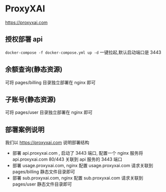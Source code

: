 # ProxyXAI

https://proxyxai.com

## 授权部署 api

`docker-compose -f docker-compose.yml up -d` 一键拉起,默认启动端口是 3443

## 余额查询(静态资源)

可将 pages/billing 目录独立部署在 nginx 即可

## 子账号(静态资源)

可将 pages/user 目录独立部署在 nginx 即可

## 部署案例说明

我们以 https://proxyxai.com 说明部署结构

- 部署 api.proxyxai.com , 启动了 3443 端口, 配置一个 nginx 服务将 api.proxyxai.com 80/443 关联到 api 服务的 3443 端口
- 部署 usage.proxyxai.com, nginx 配置 usage.proxyxai.com 请求关联到 pages/billing 静态文件目录即可
- 部署 sub.proxyxai.com, nginx 配置 sub.proxyxai.com 请求关联到 pages/user 静态文件目录即可
